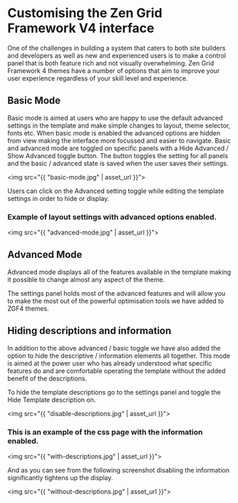 Customising the Zen Grid Framework V4 interface
=========

 
One of the challenges in building a system that caters to both site builders and developers as well as new and experienced users is to make a control panel that is both feature rich and not visually overwhelming. Zen Grid Framework 4 themes have a number of options that aim to improve your user experience regardless of your skill level and experience.


Basic Mode
------
Basic mode is aimed at users who are happy to use the default advanced settings in the template and make simple changes to layout, theme selector, fonts etc. When basic mode is enabled the advanced options are hidden from view making the interface more focussed and easier to navigate.
Basic and advanced mode are toggled on specific panels with a Hide Advanced / Show Advanced toggle button. The button toggles the setting for all panels and the basic / advanced state is saved when the user saves their settings.

<img src="{{ "basic-mode.jpg" | asset_url }}">

Users can click on the Advanced setting toggle while editing the template settings in order to hide or display.

### Example of layout settings with advanced options enabled.
<img src="{{ "advanced-mode.jpg" | asset_url }}">

Advanced Mode
------
 Advanced mode displays all of the features available in the template making it possible to change almost any aspect of the theme.&nbsp;
 
The settings panel holds most of the advanced features and will allow you to make the most out of the powerful optimisation tools we have added to ZGF4 themes.

Hiding descriptions and information
------

In addition to the above advanced / basic toggle we have also added the option to hide the descriptive / information elements all together. This mode is aimed at the power user who has already understood what specific features do and are comfortable operating the template without the added benefit of the descriptions.

To hide the template descriptions go to the settings panel and toggle the Hide Template description on.


<img src="{{ "disable-descriptions.jpg" | asset_url }}">

### This is an example of the css page with the information enabled.

<img src="{{ "with-descriptions.jpg" | asset_url }}">


And as you can see from the following screenshot disabling the information significantly tightens up the display.

<img src="{{ "without-descriptions.jpg" | asset_url }}">